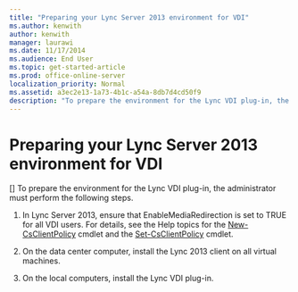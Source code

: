 ```yaml
---
title: "Preparing your Lync Server 2013 environment for VDI"
ms.author: kenwith
author: kenwith
manager: laurawi
ms.date: 11/17/2014
ms.audience: End User
ms.topic: get-started-article
ms.prod: office-online-server
localization_priority: Normal
ms.assetid: a3ec2e13-1a73-4b1c-a54a-8db7d4cd50f9
description: "To prepare the environment for the Lync VDI plug-in, the administrator must perform the following steps."
---
```


# Preparing your Lync Server 2013 environment for VDI
[]
To prepare the environment for the Lync VDI plug-in, the administrator must perform the following steps.
  
1. In Lync Server 2013, ensure that EnableMediaRedirection is set to TRUE for all VDI users. For details, see the Help topics for the [New-CsClientPolicy](new-csclientpolicy.md) cmdlet and the [Set-CsClientPolicy](set-csclientpolicy.md) cmdlet. 
    
2. On the data center computer, install the Lync 2013 client on all virtual machines.
    
3. On the local computers, install the Lync VDI plug-in.
    

